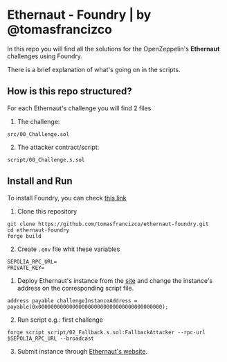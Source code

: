 
# Ethernaut - Foundry | by @tomasfrancizco

In this repo you will find all the solutions for the OpenZeppelin's **Ethernaut** challenges using Foundry.

There is a brief explanation of what's going on in the scripts.

## How is this repo structured?

For each Ethernaut's challenge you will find 2 files

1. The challenge:

`src/00_Challenge.sol`

2. The attacker contract/script:

`script/00_Challenge.s.sol`


## Install and Run

To install Foundry, you can check [this link](https://book.getfoundry.sh/getting-started/installation)

1. Clone this repository
```
git clone https://github.com/tomasfrancizco/ethernaut-foundry.git
cd ethernaut-foundry
forge build
```

2. Create `.env` file whit these variables

```
SEPOLIA_RPC_URL=
PRIVATE_KEY=
```

1. Deploy Ethernaut's instance from the [site]("https://ethernaut.openzeppelin.com/") and change the instance's address on the corresponding script file.

```
address payable challengeInstanceAddress = payable(0x0000000000000000000000000000000000000000);
```

2. Run script
   e.g.: first challenge

```
forge script script/02_Fallback.s.sol:FallbackAttacker --rpc-url $SEPOLIA_RPC_URL --broadcast
```

3. Submit instance through [Ethernaut's website]("https://ethernaut.openzeppelin.com/").
